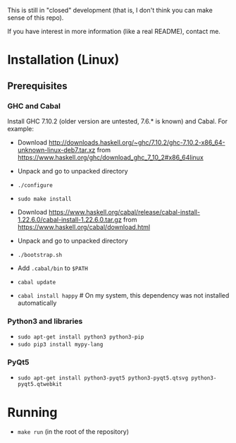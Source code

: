 This is still in "closed" development (that is, I don't think you can
make sense of this repo).

If you have interest in more information (like a real README), contact me.



# Installation (Linux)

## Prerequisites

### GHC and Cabal

Install GHC 7.10.2 (older version are untested, 7.6.* is known) and Cabal. For
example:

* Download http://downloads.haskell.org/~ghc/7.10.2/ghc-7.10.2-x86_64-unknown-linux-deb7.tar.xz from https://www.haskell.org/ghc/download_ghc_7_10_2#x86_64linux
* Unpack and go to unpacked directory
* `./configure`
* `sudo make install`

* Download https://www.haskell.org/cabal/release/cabal-install-1.22.6.0/cabal-install-1.22.6.0.tar.gz from https://www.haskell.org/cabal/download.html
* Unpack and go to unpacked directory
* `./bootstrap.sh`
* Add `.cabal/bin` to `$PATH`

* `cabal update`
* `cabal install happy`  # On my system, this dependency was not installed automatically

### Python3 and libraries

* `sudo apt-get install python3 python3-pip`
* `sudo pip3 install mypy-lang`

### PyQt5

* `sudo apt-get install python3-pyqt5 python3-pyqt5.qtsvg python3-pyqt5.qtwebkit`

# Running

* `make run` (in the root of the repository)


